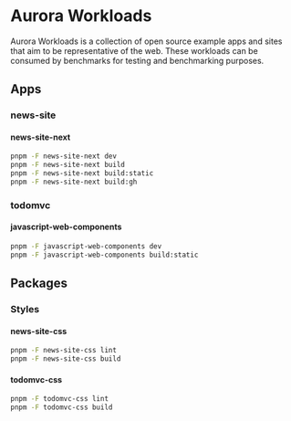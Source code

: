 # Aurora Workloads

Aurora Workloads is a collection of open source example apps and sites that aim to be representative of the web. These workloads can be consumed by benchmarks for testing and benchmarking purposes.

## Apps

### news-site

#### news-site-next

```bash
pnpm -F news-site-next dev
pnpm -F news-site-next build
pnpm -F news-site-next build:static
pnpm -F news-site-next build:gh
```

### todomvc

#### javascript-web-components

```bash
pnpm -F javascript-web-components dev
pnpm -F javascript-web-components build:static
```

## Packages

### Styles

#### news-site-css

```bash
pnpm -F news-site-css lint
pnpm -F news-site-css build
```

#### todomvc-css

```bash
pnpm -F todomvc-css lint
pnpm -F todomvc-css build
```